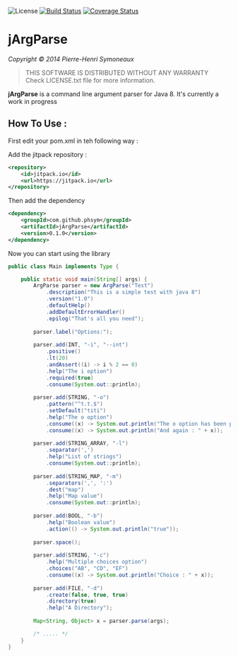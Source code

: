 ![License](http://img.shields.io/badge/license-BSD-lightgrey.svg)
[![Build Status](https://travis-ci.org/phsym/jArgParse.svg)](https://travis-ci.org/phsym/jArgParse)
[![Coverage Status](https://coveralls.io/repos/phsym/jArgParse/badge.svg?branch=master)](https://coveralls.io/r/phsym/jArgParse?branch=master)

# jArgParse

*Copyright &copy; 2014 Pierre-Henri Symoneaux*

> THIS SOFTWARE IS DISTRIBUTED WITHOUT ANY WARRANTY <br>
> Check LICENSE.txt file for more information. <br>


**jArgParse** is a command line argument parser for Java 8.
It's currently a work in progress

## How To Use :

First edit your pom.xml in teh following way :

Add the jitpack repository :

```xml
<repository>
    <id>jitpack.io</id>
    <url>https://jitpack.io</url>
</repository>
```

Then add the dependency

```xml
<dependency>
	<groupId>com.github.phsym</groupId>
	<artifactId>jArgParse</artifactId>
	<version>0.1.0</version>
</dependency>
```

Now you can start using the library

```java
public class Main implements Type {

	public static void main(String[] args) {
		ArgParse parser = new ArgParse("Test")
			.description("This is a simple test with java 8")
			.version("1.0")
			.defaultHelp()
			.addDefaultErrorHandler()
			.epilog("That's all you need");
			
		parser.label("Options:");
			
		parser.add(INT, "-i", "--int")
			.positive()
			.lt(20)
			.andAssert((i) -> i % 2 == 0)
			.help("The i option")
			.required(true)
			.consume(System.out::println);
		
		parser.add(STRING, "-o")
			.pattern("^t.t.$")
			.setDefault("titi")
			.help("The o option")
			.consume((x) -> System.out.println("The o option has been passed : " + x))
			.consume((x) -> System.out.println("And again : " + x));
		
		parser.add(STRING_ARRAY, "-l")
			.separator(',')
			.help("List of strings")
			.consume(System.out::println);
		
		parser.add(STRING_MAP, "-m")
			.separators(',', ':')
			.dest("map")
			.help("Map value")
			.consume(System.out::println);
			
		parser.add(BOOL, "-b")
			.help("Boolean value")
			.action(() -> System.out.println("true"));
		
		parser.space();
			
		parser.add(STRING, "-c")
			.help("Multiple choices option")
			.choices("AB", "CD", "EF")
			.consume((x) -> System.out.println("Choice : " + x));
			
		parser.add(FILE, "-d")
			.create(false, true, true)
			.directory(true)
			.help("A Directory");
		
		Map<String, Object> x = parser.parse(args);

		/* ..... */
	}
}
```
